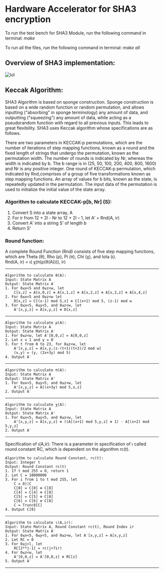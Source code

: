 # Hardware Accelerator for SHA3 encryption

To run the test bench for SHA3 Module, run the following command in terminal:
*make*

To run all the files, run the following command in terminal:
*make all*

## Overview of SHA3 implementation:

![lol](https://user-images.githubusercontent.com/69968227/127729416-893a3fb1-3473-419a-b638-3f4a70ff9866.png)



## Keccak Algorithm:
SHA3 Algorithm is based on sponge construction. Sponge construction is based on a wide random function or random permutation, and allows inputting ("absorbing" in sponge terminology) any amount of data, and outputting ("squeezing") any amount of data, while acting as a pseudorandom function with regard to all previous inputs. This leads to great flexibility. SHA3 uses Keccak algorithm whose specifications are as follows.

There are two parameters in KECCAK-p permutations, which are the number of iterations of step mapping functions, known as a round and the fixed length of strings that undergo the permutation, known as the permutation width. The number of rounds is indicated by Nr, whereas the width is indicated by b. The b range is in (25, 50, 100, 200, 400, 800, 1600) and Nr is any positive integer. One round of KECCAK-p permutation, which indicated by Rnd,comprises of a group of five transformations known as step mapping functions. An array of values for b bits, known as the state, is repeatedly updated in the permutation. The 
input data of the permutation is used to initialize the initial value of the state array.

### Algorithm to calculate KECCAK-p[b, Nr] (S):
1. Convert S into a state array, A
2. For ir from 12 + 2l - Nr to 12 + 2l – 1, let A′ = Rnd(A, ir)
3. Convert A′ into a string S’ of length b
4. Return S’ 

### Round function:
A complete Round Function (Rnd) consists of five step mapping functions, which are Theta (θ), Rho (ρ), Pi (π), Chi (χ), and Iota (ι).   
    Rnd(A, ir) = ι( χ(π(ρ(θ(A)))), ir)
________________
    Algorithm to calculate θ(A):
    Input: State Matrix A  
    Output: State Matrix A′  
    1. For 0≤x<5 and 0≤z<w, let
        C[x,z] = A[x,0,z] ⊕ A[x,1,z] ⊕ A[x,2,z] ⊕ A[x,3,z] ⊕ A[x,4,z]
    2. For 0≤x<5 and 0≤z<w let
        D[x,z] = C[(x-1) mod 5,z] ⊕ C[(x+1) mod 5, (z-1) mod w
    3. For 0≤x<5, 0≤y<5, and 0≤z<w, let
        A'[x,y,z] = A[x,y,z] ⊕ D[x,z]
  _______________________
    Algorithm to calculate ρ(A):
    Input: State Matrix A  
    Output: State Matrix A′  
    1. For 0≤z<w, let A′[0,0,z] = A[0,0,z]
    2. Let x = 1 and y = 0
    3. For t from 0 to 23, for 0≤z<w, let
        A'[x,y,z] = A[x,y,(z-(t+1)(t+2)/2 mod w]
        (x,y) = (y, (2x+3y) mod 5)
    4. Output A′
  _________________
    Algorithm to calculate π(A):
    Input: State Matrix A  
    Output: State Matrix A'  
    1. For 0≤x<5, 0≤y<5, and 0≤z<w, let
        A'[x,y,z] = A[(x+3y) mod 5,x,z]
    2. Output A′
 ____________
    Algorithm to calculate χ(A):
    Input: State Matrix A  
    Output: State Matrix A'  
    1. For 0≤x<5, 0≤y<5, and 0≤z<w, let
        A'[x,y,z] = A[x,y,z] ⊕ ((A[(x+1) mod 5,y,z] ⊕ 1) ⋅ A[(x+2) mod 5,y,z]
    2. Output A′
  _________________
Specification of ι(A,ir):
There is a parameter in specification of ι called round constant RC, which is dependent on the 
algorithm rc(t).  
  
    Algorithm to calculate Round Constant, rc(t):
    Input: Integer t
    Output: Round Constant rc(t)
    1. If t mod 255 = 0, return 1
    2. Let C = 10000000
    3. For i from 1 to t mod 255, let
        C = 0||C
        C[0] = C[0] ⊕ C[8]
        C[4] = C[4] ⊕ C[8]
        C[5] = C[5] ⊕ C[8]
        C[6] = C[6] ⊕ C[8]
        C = Trunc8[C]
    4. Output C[0]
___________________________
    Algorithm to calculate ι(A,ir):
    Input: State Matrix A, Round Constant rc(t), Round Index ir
    Output: State Matrix A′
    1. For 0≤x<5, 0≤y<5, and 0≤z<w, let A′[x,y,z] = A[x,y,z]
    2. Let RC = 0
    3. For 0≤j<l, let
        RC[2**j-1] = rc(j+7ir)
    4. For 0≤z<w, let 
        A'[0,0,z] = A'[0,0,z] ⊕ RC[z]
    5. Output A′
_______________________

